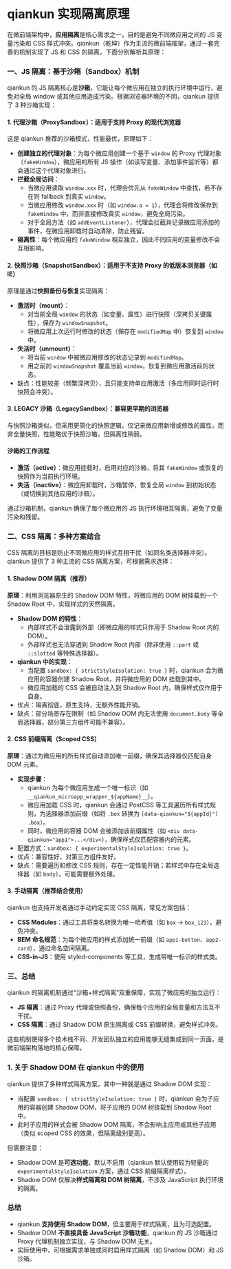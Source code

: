 # qiankun 实现隔离原理

在微前端架构中，**应用隔离**是核心需求之一，目的是避免不同微应用之间的 JS 变量污染和 CSS 样式冲突。qiankun（乾坤）作为主流的微前端框架，通过一套完善的机制实现了 JS 和 CSS 的隔离，下面分别解析其原理：


### 一、JS 隔离：基于沙箱（Sandbox）机制
qiankun 的 JS 隔离核心是**沙箱**，它能让每个微应用在独立的执行环境中运行，避免对全局 window 或其他应用造成污染。根据浏览器环境的不同，qiankun 提供了 3 种沙箱实现：


#### 1. 代理沙箱（ProxySandbox）：适用于支持 Proxy 的现代浏览器
这是 qiankun 推荐的沙箱模式，性能最优，原理如下：
- **创建独立的代理对象**：为每个微应用创建一个基于 `window` 的 Proxy 代理对象（`fakeWindow`），微应用的所有 JS 操作（如读写变量、添加事件监听等）都会通过这个代理对象进行。
- **拦截全局访问**：
  - 当微应用读取 `window.xxx` 时，代理会优先从 `fakeWindow` 中查找，若不存在则 fallback 到真实 `window`。
  - 当微应用修改 `window.xxx` 时（如 `window.a = 1`），代理会将修改保存到 `fakeWindow` 中，而非直接修改真实 `window`，避免全局污染。
  - 对于全局方法（如 `addEventListener`），代理会拦截并记录微应用添加的事件，在微应用卸载时自动清除，防止残留。
- **隔离性**：每个微应用的 `fakeWindow` 相互独立，因此不同应用的变量修改不会互相影响。


#### 2. 快照沙箱（SnapshotSandbox）：适用于不支持 Proxy 的低版本浏览器（如 IE）
原理是通过**快照备份与恢复**实现隔离：
- **激活时（mount）**：
  - 对当前全局 `window` 的状态（如变量、属性）进行快照（深拷贝关键属性），保存为 `windowSnapshot`。
  - 将微应用上次运行时修改的状态（保存在 `modifiedMap` 中）恢复到 `window` 中。
- **失活时（unmount）**：
  - 将当前 `window` 中被微应用修改的状态记录到 `modifiedMap`。
  - 用之前的 `windowSnapshot` 覆盖当前 `window`，恢复到微应用激活前的状态。
- 缺点：性能较差（频繁深拷贝），且只能支持单应用激活（多应用同时运行时快照会冲突）。


#### 3. LEGACY 沙箱（LegacySandbox）：兼容更早期的浏览器
与快照沙箱类似，但采用更简化的快照逻辑，仅记录微应用新增或修改的属性，而非全量快照，性能略优于快照沙箱，但隔离性稍弱。


#### 沙箱的工作流程
- **激活（active）**：微应用挂载时，启用对应的沙箱，将其 `fakeWindow` 或恢复的快照作为当前执行环境。
- **失活（inactive）**：微应用卸载时，沙箱暂停，恢复全局 `window` 到初始状态（或切换到其他应用的沙箱）。

通过沙箱机制，qiankun 确保了每个微应用的 JS 执行环境相互隔离，避免了变量污染和残留。


### 二、CSS 隔离：多种方案结合
CSS 隔离的目标是防止不同微应用的样式互相干扰（如同名类选择器冲突）。qiankun 提供了 3 种主流的 CSS 隔离方案，可根据需求选择：


#### 1. Shadow DOM 隔离（推荐）
**原理**：利用浏览器原生的 Shadow DOM 特性，将微应用的 DOM 树挂载到一个 Shadow Root 中，实现样式的天然隔离。
- **Shadow DOM 的特性**：
  - 内部样式不会泄露到外部（即微应用的样式只作用于 Shadow Root 内的 DOM）。
  - 外部样式也无法穿透到 Shadow Root 内部（除非使用 `::part` 或 `::slotted` 等特殊选择器）。
- **qiankun 中的实现**：
  - 当配置 `sandbox: { strictStyleIsolation: true }` 时，qiankun 会为微应用的容器创建 Shadow Root，并将微应用的 DOM 挂载到其中。
  - 微应用加载的 CSS 会被自动注入到 Shadow Root 内，确保样式仅作用于自身。
- 优点：隔离彻底，原生支持，无额外性能开销。
- 缺点：部分场景存在限制（如 Shadow DOM 内无法使用 `document.body` 等全局选择器，部分第三方组件可能不兼容）。


#### 2. CSS 前缀隔离（Scoped CSS）
**原理**：通过为微应用的所有样式自动添加唯一前缀，确保其选择器仅匹配自身 DOM 元素。
- **实现步骤**：
  - qiankun 为每个微应用生成一个唯一标识（如 `__qiankun_microapp_wrapper_${appName}__`）。
  - 微应用加载 CSS 时，qiankun 会通过 PostCSS 等工具遍历所有样式规则，为选择器添加前缀（如将 `.box` 转换为 `[data-qiankun="${appId}"] .box`）。
  - 同时，微应用的容器 DOM 会被添加该前缀属性（如 `<div data-qiankun="app1">...</div>`），确保样式仅匹配容器内的元素。
- 配置方式：`sandbox: { experimentalStyleIsolation: true }`。
- 优点：兼容性好，对第三方组件友好。
- 缺点：需要遍历和修改 CSS 规则，存在一定性能开销；若样式中存在全局选择器（如 `body`），可能需要额外处理。


#### 3. 手动隔离（推荐结合使用）
qiankun 也支持开发者通过手动约定实现 CSS 隔离，常见方案包括：
- **CSS Modules**：通过工具将类名转换为唯一哈希值（如 `box` → `box_123`），避免冲突。
- **BEM 命名规范**：为每个微应用的样式添加统一前缀（如 `app1-button`、`app2-card`），通过命名空间隔离。
- **CSS-in-JS**：使用 styled-components 等工具，生成带唯一标识的样式类。


### 三、总结
qiankun 的隔离机制通过“沙箱+样式隔离”双重保障，实现了微应用的独立运行：
- **JS 隔离**：通过 Proxy 代理或快照备份，确保每个应用的全局变量和方法互不干扰。
- **CSS 隔离**：通过 Shadow DOM 原生隔离或 CSS 前缀转换，避免样式冲突。

这些机制使得多个技术栈不同、开发团队独立的应用能够无缝集成到同一页面，是微前端架构落地的核心保障。




### 1. 关于 Shadow DOM 在 qiankun 中的使用
qiankun 提供了多种样式隔离方案，其中一种就是通过 Shadow DOM 实现：
- 当配置 `sandbox: { strictStyleIsolation: true }` 时，qiankun 会为子应用的容器创建 Shadow DOM，将子应用的 DOM 树挂载到 Shadow Root 中。
- 此时子应用的样式会被 Shadow DOM 隔离，不会影响主应用或其他子应用（类似 scoped CSS 的效果，但隔离级别更高）。

但需要注意：
- Shadow DOM 是**可选功能**，默认不启用（qiankun 默认使用较为轻量的 `experimentalStyleIsolation` 方案，通过 CSS 前缀隔离样式）。
- Shadow DOM 仅解决**样式隔离和 DOM 树隔离**，不涉及 JavaScript 执行环境的隔离。


### 总结
- qiankun **支持使用 Shadow DOM**，但主要用于样式隔离，且为可选配置。
- Shadow DOM **不直接具备 JavaScript 沙箱功能**，qiankun 的 JS 沙箱通过 Proxy 代理机制独立实现，与 Shadow DOM 无关。
- 实际使用中，可根据需求单独或同时启用样式隔离（如 Shadow DOM）和 JS 沙箱。